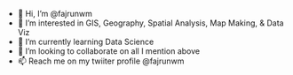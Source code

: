 - 👋 Hi, I’m @fajrunwm
- 👀 I’m interested in GIS, Geography, Spatial Analysis, Map Making, & Data Viz
- 🌱 I’m currently learning Data Science
- 💞️ I’m looking to collaborate on all I mention above
- 📫 Reach me on my twiiter profile @fajrunwm

<!---
fajrunwm/fajrunwm is a ✨ special ✨ repository because its `README.md` (this file) appears on your GitHub profile.
You can click the Preview link to take a look at your changes.
--->
